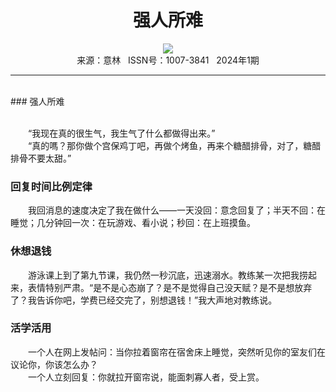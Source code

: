 # <center>强人所难</center>

<div align=center><img src="https://raw.githubusercontent.com/leaguecn/magazines/main/img_authors/%d7%f7%d5%df%a3%ba.jpg"></div>

<center>来源：意林   ISSN号：1007-3841   2024年1期</center>

* * *

<br>### 强人所难

  
<br>　　“我现在真的很生气，我生气了什么都做得出来。”  
　　“真的嗎？那你做个宫保鸡丁吧，再做个烤鱼，再来个糖醋排骨，对了，糖醋排骨不要太甜。”

### 回复时间比例定律

  
　　我回消息的速度决定了我在做什么——一天没回：意念回复了；半天不回：在睡觉；几分钟回一次：在玩游戏、看小说；秒回：在上班摸鱼。

### 休想退钱

  
　　游泳课上到了第九节课，我仍然一秒沉底，迅速溺水。教练某一次把我捞起来，表情特别严肃。“是不是心态崩了？是不是觉得自己没天赋？是不是想放弃了？我告诉你吧，学费已经交完了，别想退钱！”我大声地对教练说。

### 活学活用

  
　　一个人在网上发帖问：当你拉着窗帘在宿舍床上睡觉，突然听见你的室友们在议论你，你该怎么办？  
　　一个人立刻回复：你就拉开窗帘说，能面刺寡人者，受上赏。
